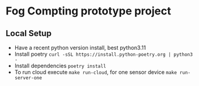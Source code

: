 # Fog Compting prototype project

## Local Setup

- Have a recent python version install, best python3.11
- Install poetry `curl -sSL https://install.python-poetry.org | python3 -`
- Install dependencies `poetry install`
- To run cloud execute `make run-cloud`, for one sensor device `make run-server-one`
